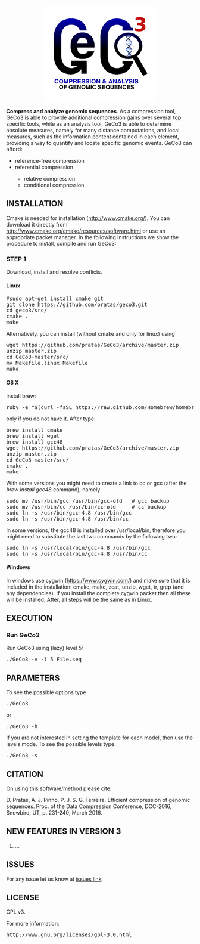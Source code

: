 <p align="center"><img src="imgs/logo.png" 
alt="GeCo3" width="300" height="260" border="0" /></p>
<b>Compress and analyze genomic sequences</b>. As a compression tool, GeCo3 is able to provide additional compression gains over several top specific tools, while as an analysis tool, GeCo3 is able to determine absolute measures, namely for many distance computations, and local measures, such as the information content contained in each element, providing a way to quantify and locate specific genomic events. 
GeCo3 can afford:
<ul>
<li>reference-free compression</li>
<li>referential compression</li>
<ul>
<li>relative compression</li>
<li>conditional compression</li>
</ul>
</ul>

## INSTALLATION ##

Cmake is needed for installation (http://www.cmake.org/). You can download it directly from http://www.cmake.org/cmake/resources/software.html or use an appropriate packet manager. In the following instructions we show the procedure to install, compile and run GeCo3:

### STEP 1

Download, install and resolve conflicts.

#### Linux 
<pre>
#sudo apt-get install cmake git
git clone https://github.com/pratas/geco3.git
cd geco3/src/
cmake .
make
</pre>

Alternatively, you can install (without cmake and only for linux) using

<pre>
wget https://github.com/pratas/GeCo3/archive/master.zip
unzip master.zip
cd GeCo3-master/src/
mv Makefile.linux Makefile
make
</pre>

#### OS X
Install brew:
<pre>
ruby -e "$(curl -fsSL https://raw.github.com/Homebrew/homebrew/go/install)"
</pre>
only if you do not have it. After type:
<pre>
brew install cmake
brew install wget
brew install gcc48
wget https://github.com/pratas/GeCo3/archive/master.zip
unzip master.zip
cd GeCo3-master/src/
cmake .
make
</pre>
With some versions you might need to create a link to cc or gcc (after the *brew install gcc48* command), namely
<pre>
sudo mv /usr/bin/gcc /usr/bin/gcc-old   # gcc backup
sudo mv /usr/bin/cc /usr/bin/cc-old     # cc backup
sudo ln -s /usr/bin/gcc-4.8 /usr/bin/gcc
sudo ln -s /usr/bin/gcc-4.8 /usr/bin/cc
</pre>
In some versions, the gcc48 is installed over /usr/local/bin, therefore you might need to substitute the last two commands by the following two:
<pre>
sudo ln -s /usr/local/bin/gcc-4.8 /usr/bin/gcc
sudo ln -s /usr/local/bin/gcc-4.8 /usr/bin/cc
</pre>

#### Windows

In windows use cygwin (https://www.cygwin.com/) and make sure that it is included in the installation: cmake, make, zcat, unzip, wget, tr, grep (and any dependencies). If you install the complete cygwin packet then all these will be installed. After, all steps will be the same as in Linux.

## EXECUTION

### Run GeCo3

Run GeCo3 using (lazy) level 5:

<pre>
./GeCo3 -v -l 5 File.seq
</pre>

## PARAMETERS

To see the possible options type
<pre>
./GeCo3
</pre>
or
<pre>
./GeCo3 -h
</pre>

If you are not interested in setting the template for each model, then use the levels mode. To see the possible levels type:
<pre>
./GeCo3 -s
</pre>

## CITATION ##

On using this software/method please cite:

D. Pratas, A. J. Pinho, P. J. S. G. Ferreira. Efficient compression of genomic sequences. Proc. of the Data Compression Conference, DCC-2016, Snowbird, UT, p. 231-240, March 2016.

## NEW FEATURES IN VERSION 3 ##

1. ...

## ISSUES ##

For any issue let us know at [issues link](https://github.com/pratas/GeCo3/issues).

## LICENSE ##

GPL v3.

For more information:
<pre>http://www.gnu.org/licenses/gpl-3.0.html</pre>

                                                    

